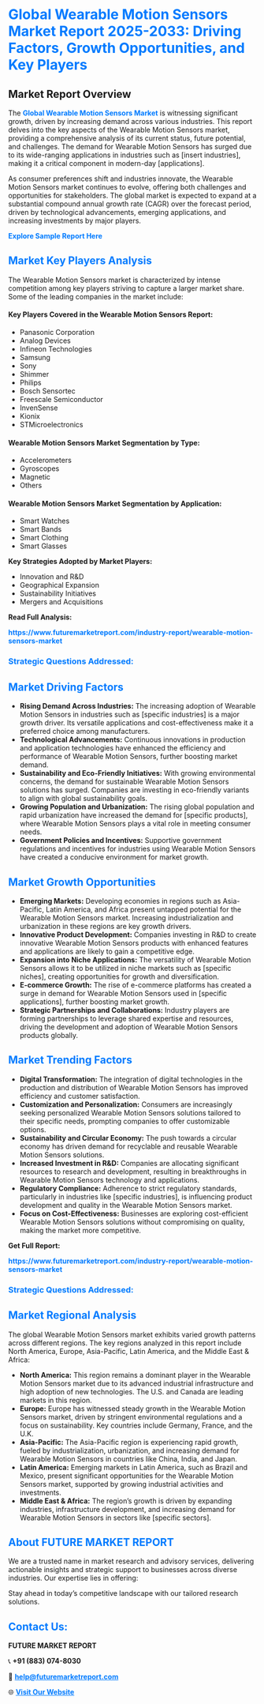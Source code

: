 <h1 style="color: #007BFF;">Global Wearable Motion Sensors Market Report 2025-2033: Driving Factors, Growth Opportunities, and Key Players</h1>

<section id="overview">
<h2>Market Report Overview</h2>
<p>The <a href="https://www.futuremarketreport.com/industry-report/wearable-motion-sensors-market" style="color: #007BFF; text-decoration: none;"><strong>Global Wearable Motion Sensors Market</strong></a> is witnessing significant growth, driven by increasing demand across various industries. This report delves into the key aspects of the Wearable Motion Sensors market, providing a comprehensive analysis of its current status, future potential, and challenges. The demand for Wearable Motion Sensors has surged due to its wide-ranging applications in industries such as [insert industries], making it a critical component in modern-day [applications].</p>
<p>As consumer preferences shift and industries innovate, the Wearable Motion Sensors market continues to evolve, offering both challenges and opportunities for stakeholders. The global market is expected to expand at a substantial compound annual growth rate (CAGR) over the forecast period, driven by technological advancements, emerging applications, and increasing investments by major players.</p>
</section>

<section id="overview">
<p><a href="https://www.futuremarketreport.com/request-sample/reportId=109746" style="color: #007BFF; text-decoration: none;"><strong>Explore Sample Report Here</strong></a></p>
</section>

<section id="key-players">
<h2 style="color: #007BFF;">Market Key Players Analysis</h2>
<p>The Wearable Motion Sensors market is characterized by intense competition among key players striving to capture a larger market share. Some of the leading companies in the market include:</p>
<h4>Key Players Covered in the Wearable Motion Sensors Report:</h4>
<ul><li>Panasonic Corporation</li><li>Analog Devices</li><li>Infineon Technologies</li><li>Samsung</li><li>Sony</li><li>Shimmer</li><li>Philips</li><li>Bosch Sensortec</li><li>Freescale Semiconductor</li><li>InvenSense</li><li>Kionix</li><li>STMicroelectronics</li></ul>
<h4>Wearable Motion Sensors Market Segmentation by Type:</h4>
<ul><li>Accelerometers</li><li>Gyroscopes</li><li>Magnetic</li><li>Others</li></ul>

<h4>Wearable Motion Sensors Market Segmentation by Application:</h4>
<ul><li>Smart Watches</li><li>Smart Bands</li><li>Smart Clothing</li><li>Smart Glasses</li></ul>
<p><strong>Key Strategies Adopted by Market Players:</strong></p>
<ul>
<li>Innovation and R&D</li>
<li>Geographical Expansion</li>
<li>Sustainability Initiatives</li>
<li>Mergers and Acquisitions</li>
</ul>
</section>

<section>
<p><strong>Read Full Analysis: </strong></p><a href="https://www.futuremarketreport.com/industry-report/wearable-motion-sensors-market" style="color: #007BFF; text-decoration: none;"><strong>https://www.futuremarketreport.com/industry-report/wearable-motion-sensors-market</strong></a>
<h3 style="color: #007BFF;">Strategic Questions Addressed:</h3>
</section>

<section id="driving-factors">
<h2 style="color: #007BFF;">Market Driving Factors</h2>
<ul>
<li><strong>Rising Demand Across Industries:</strong> The increasing adoption of Wearable Motion Sensors in industries such as [specific industries] is a major growth driver. Its versatile applications and cost-effectiveness make it a preferred choice among manufacturers.</li>
<li><strong>Technological Advancements:</strong> Continuous innovations in production and application technologies have enhanced the efficiency and performance of Wearable Motion Sensors, further boosting market demand.</li>
<li><strong>Sustainability and Eco-Friendly Initiatives:</strong> With growing environmental concerns, the demand for sustainable Wearable Motion Sensors solutions has surged. Companies are investing in eco-friendly variants to align with global sustainability goals.</li>
<li><strong>Growing Population and Urbanization:</strong> The rising global population and rapid urbanization have increased the demand for [specific products], where Wearable Motion Sensors plays a vital role in meeting consumer needs.</li>
<li><strong>Government Policies and Incentives:</strong> Supportive government regulations and incentives for industries using Wearable Motion Sensors have created a conducive environment for market growth.</li>
</ul>
</section>

<section id="growth-opportunities">
<h2 style="color: #007BFF;">Market Growth Opportunities</h2>
<ul>
<li><strong>Emerging Markets:</strong> Developing economies in regions such as Asia-Pacific, Latin America, and Africa present untapped potential for the Wearable Motion Sensors market. Increasing industrialization and urbanization in these regions are key growth drivers.</li>
<li><strong>Innovative Product Development:</strong> Companies investing in R&D to create innovative Wearable Motion Sensors products with enhanced features and applications are likely to gain a competitive edge.</li>
<li><strong>Expansion into Niche Applications:</strong> The versatility of Wearable Motion Sensors allows it to be utilized in niche markets such as [specific niches], creating opportunities for growth and diversification.</li>
<li><strong>E-commerce Growth:</strong> The rise of e-commerce platforms has created a surge in demand for Wearable Motion Sensors used in [specific applications], further boosting market growth.</li>
<li><strong>Strategic Partnerships and Collaborations:</strong> Industry players are forming partnerships to leverage shared expertise and resources, driving the development and adoption of Wearable Motion Sensors products globally.</li>
</ul>
</section>

<section id="trending-factors">
<h2 style="color: #007BFF;">Market Trending Factors</h2>
<ul>
<li><strong>Digital Transformation:</strong> The integration of digital technologies in the production and distribution of Wearable Motion Sensors has improved efficiency and customer satisfaction.</li>
<li><strong>Customization and Personalization:</strong> Consumers are increasingly seeking personalized Wearable Motion Sensors solutions tailored to their specific needs, prompting companies to offer customizable options.</li>
<li><strong>Sustainability and Circular Economy:</strong> The push towards a circular economy has driven demand for recyclable and reusable Wearable Motion Sensors solutions.</li>
<li><strong>Increased Investment in R&D:</strong> Companies are allocating significant resources to research and development, resulting in breakthroughs in Wearable Motion Sensors technology and applications.</li>
<li><strong>Regulatory Compliance:</strong> Adherence to strict regulatory standards, particularly in industries like [specific industries], is influencing product development and quality in the Wearable Motion Sensors market.</li>
<li><strong>Focus on Cost-Effectiveness:</strong> Businesses are exploring cost-efficient Wearable Motion Sensors solutions without compromising on quality, making the market more competitive.</li>
</ul>
</section>

<section>
<p><strong>Get Full Report: </strong></p><a href="https://www.futuremarketreport.com/industry-report/wearable-motion-sensors-market" style="color: #007BFF; text-decoration: none;"><strong>https://www.futuremarketreport.com/industry-report/wearable-motion-sensors-market</strong></a>
<h3 style="color: #007BFF;">Strategic Questions Addressed:</h3>
</section>


<section id="regional-analysis">
<h2 style="color: #007BFF;">Market Regional Analysis</h2>
<p>The global Wearable Motion Sensors market exhibits varied growth patterns across different regions. The key regions analyzed in this report include North America, Europe, Asia-Pacific, Latin America, and the Middle East & Africa:</p>
<ul>
<li><strong>North America:</strong> This region remains a dominant player in the Wearable Motion Sensors market due to its advanced industrial infrastructure and high adoption of new technologies. The U.S. and Canada are leading markets in this region.</li>
<li><strong>Europe:</strong> Europe has witnessed steady growth in the Wearable Motion Sensors market, driven by stringent environmental regulations and a focus on sustainability. Key countries include Germany, France, and the U.K.</li>
<li><strong>Asia-Pacific:</strong> The Asia-Pacific region is experiencing rapid growth, fueled by industrialization, urbanization, and increasing demand for Wearable Motion Sensors in countries like China, India, and Japan.</li>
<li><strong>Latin America:</strong> Emerging markets in Latin America, such as Brazil and Mexico, present significant opportunities for the Wearable Motion Sensors market, supported by growing industrial activities and investments.</li>
<li><strong>Middle East & Africa:</strong> The region’s growth is driven by expanding industries, infrastructure development, and increasing demand for Wearable Motion Sensors in sectors like [specific sectors].</li>
</ul>
</section>

<footer>
<h2 style="color: #007BFF;">About FUTURE MARKET REPORT</h2>
<p>We are a trusted name in market research and advisory services, delivering actionable insights and strategic support to businesses across diverse industries. Our expertise lies in offering:</p>

<p>Stay ahead in today’s competitive landscape with our tailored research solutions.</p>

<h2 style="color: #007BFF;">Contact Us:</h2>
<p><strong>FUTURE MARKET REPORT</strong></p>
<p>📞 <strong>+91 (883) 074-8030</strong></p>
<p>📧 <strong><a href="mailto:help@futuremarketreport.com" style="color: #007BFF;">help@futuremarketreport.com</a></strong></p>
<p>🌐 <strong><a href="https://www.futuremarketreport.com/" style="color: #007BFF;">Visit Our Website</a></strong></p>
</footer>